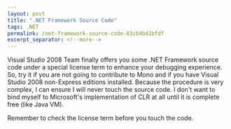 ```yaml
---
layout: post
title: ".NET Framework Source Code"
tags: .NET
permalink: /net-framework-source-code-83cb4bd1bfdf
excerpt_separator: <!--more-->
---
```

Visual Studio 2008 Team finally offers you some .NET Framework source code under a special license term to enhance your debugging experience. So, try it if you are not going to contribute to Mono and if you have Visual Studio 2008 non-Express editions installed. Because the procedure is very complex, I can ensure I will never touch the source code. I don't want to bind myself to Microsoft's implementation of CLR at all until it is complete free (like Java VM).

Remember to check the license term before you touch the code.
<!--more-->